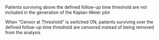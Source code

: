 Patients surviving above the defined follow-up time threshold are not included in the generation of the Kaplan-Meier plot

When "Censor at Threshold" is switched ON, patients surviving over the defined follow-up time threshold are censored instead of being removed from the analysis